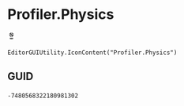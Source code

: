 # Profiler.Physics
![](/img/Profiler.Physics.png)

``` CSharp
EditorGUIUtility.IconContent("Profiler.Physics")
```
## GUID
```
-7480568322180981302
```
